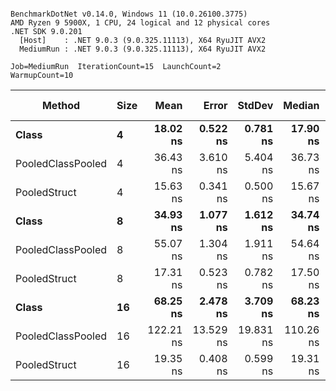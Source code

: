 ```

BenchmarkDotNet v0.14.0, Windows 11 (10.0.26100.3775)
AMD Ryzen 9 5900X, 1 CPU, 24 logical and 12 physical cores
.NET SDK 9.0.201
  [Host]    : .NET 9.0.3 (9.0.325.11113), X64 RyuJIT AVX2
  MediumRun : .NET 9.0.3 (9.0.325.11113), X64 RyuJIT AVX2

Job=MediumRun  IterationCount=15  LaunchCount=2  
WarmupCount=10  

```
| Method            | Size | Mean      | Error     | StdDev    | Median    | Min      | Max       | P90       | Code Size | Gen0   | Allocated |
|------------------ |----- |----------:|----------:|----------:|----------:|---------:|----------:|----------:|----------:|-------:|----------:|
| **Class**             | **4**    |  **18.02 ns** |  **0.522 ns** |  **0.781 ns** |  **17.90 ns** | **16.84 ns** |  **19.57 ns** |  **19.06 ns** |     **420 B** | **0.0110** |     **184 B** |
| PooledClassPooled | 4    |  36.43 ns |  3.610 ns |  5.404 ns |  36.73 ns | 30.09 ns |  44.73 ns |  42.87 ns |   2,796 B | 0.0076 |     128 B |
| PooledStruct      | 4    |  15.63 ns |  0.341 ns |  0.500 ns |  15.67 ns | 14.54 ns |  16.35 ns |  16.17 ns |   3,814 B |      - |         - |
| **Class**             | **8**    |  **34.93 ns** |  **1.077 ns** |  **1.612 ns** |  **34.74 ns** | **32.54 ns** |  **37.30 ns** |  **37.15 ns** |     **420 B** | **0.0206** |     **344 B** |
| PooledClassPooled | 8    |  55.07 ns |  1.304 ns |  1.911 ns |  54.64 ns | 52.24 ns |  59.06 ns |  58.11 ns |   2,799 B | 0.0153 |     256 B |
| PooledStruct      | 8    |  17.31 ns |  0.523 ns |  0.782 ns |  17.50 ns | 16.24 ns |  18.63 ns |  18.35 ns |   3,852 B |      - |         - |
| **Class**             | **16**   |  **68.25 ns** |  **2.478 ns** |  **3.709 ns** |  **68.23 ns** | **62.13 ns** |  **74.45 ns** |  **73.31 ns** |     **420 B** | **0.0396** |     **664 B** |
| PooledClassPooled | 16   | 122.21 ns | 13.529 ns | 19.831 ns | 110.26 ns | 98.07 ns | 150.89 ns | 144.28 ns |   2,799 B | 0.0305 |     512 B |
| PooledStruct      | 16   |  19.35 ns |  0.408 ns |  0.599 ns |  19.31 ns | 18.55 ns |  20.86 ns |  20.23 ns |   3,809 B |      - |         - |
